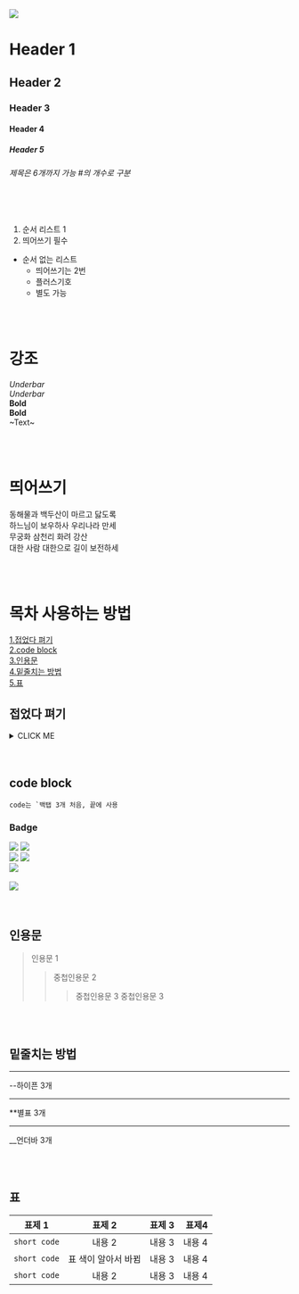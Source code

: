 <img src="https://capsule-render.vercel.app/api?type=waving&color=4169E1&height=200&section=header&text=Readme-Archiving&fontSize=80&fontColor=ffffff" />

# Header 1
## Header 2
### Header 3
#### Header 4
##### Header 5
###### 제목은 6개까지 가능 #의 개수로 구분

<br>
<br>

1. 순서 리스트 1
2. 띄어쓰기 필수
 
- 순서 없는 리스트
  - 띄어쓰기는 2번
  + 플러스기호
  * 별도 가능

<br>
<br>

# 강조
_Underbar_  
*Underbar* <br>
__Bold__  
**Bold**<br>
~Text~

<br>
<br>

# 띄어쓰기
동해물과 백두산이 마르고 닳도록  
하느님이 보우하사 우리나라  만세<br>  <!--띄어쓰기 2번-->
무궁화 삼천리 화려 강산<br>
대한 사람 대한으로 길이 보전하세


<br>
<br>


# 목차 사용하는 방법
[1.접었다 펴기](#접었다-펴기)<br>
[2.code block](#code-block)<br>
[3.인용문](#인용문)<br>
[4.밑줄치는 방법](#밑줄치는-방법)<br>
[5.표](#표)

 
## 접었다 펴기
<details>
<summary>CLICK ME</summary>
 각주-각주
</details> 




<br>
<br>


## code block

<!-- <div align=center> 가운데 정렬-->

<!-- </div> -->
```
code는 `백탭 3개 처음, 끝에 사용
```
### Badge
<div>
<img src="https://img.shields.io/badge/JavaScript-F7DF1E?style=flat&logo=JavaScript&logoColor=white" />
<img src="https://img.shields.io/badge/jQuery-0769AD?style=flat&logo=jQuery&logoColor=white" /><br>
  <img src="https://img.shields.io/badge/Figma-000000?style=flat&logo=Figma&logoColor=white" />
    <img src="https://img.shields.io/badge/Adobe-000000?style=flat&logo=Adobe&logoColor=white" />
  
</div>
  <div>
<img src="https://github-readme-stats.vercel.app/api/top-langs/?username=growoong&layout=compact"><br><br>
<img src="https://github-readme-stats.vercel.app/api?username=growoong&show_icons=true">
</div>



<br>
<br>

## 인용문

> 인용문 1
> 
> > 중첩인용문 2
> > > 중첩인용문 3
> > > 중첩인용문 3


<br>
<br>

## 밑줄치는 방법

---
--하이픈 3개
 
***
**별표 3개
 
___
__언더바 3개

<br>
<br>

## 표

| 표제 1 | 표제 2 | 표제 3 | 표제4 |
|---|:---:|:---:|---:|
| `short code` | 내용 2 | 내용 3 | 내용 4 |
| `short code` | 표 색이 알아서 바뀜 | 내용 3 | 내용 4 |
| `short code` | 내용 2 | 내용 3 | 내용 4 |


<br>
<br>
